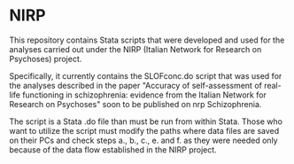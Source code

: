 # NIRP
This repository contains Stata scripts that were developed and used for the analyses carried out under the NIRP (Italian Network for Research on Psychoses) project.

Specifically, it currently contains the SLOFconc.do script that was used for the analyses described in the paper "Accuracy of self-assessment of real-life functioning in schizophrenia: evidence from the Italian Network for Research on Psychoses" soon to be published on nrp Schizophrenia.

The script is a Stata .do file than must be run from within Stata. Those who want to utilize the script must modify the paths where data files are saved on their PCs and check steps a., b., c., e. and f. as they were needed only because of the data flow established in the NIRP project.




